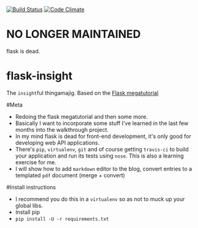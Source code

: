 [![Build Status](https://travis-ci.org/skrillex581/flask-insight.svg?branch=master)](https://travis-ci.org/skrillex581/flask-insight) [![Code Climate](https://codeclimate.com/github/skrillex581/flask-insight/badges/gpa.svg)](https://codeclimate.com/github/skrillex581/flask-insight)
# NO LONGER MAINTAINED
flask is dead.

# flask-insight
The `insight`ful thingamajig. Based on the [Flask megatutorial](http://blog.miguelgrinberg.com/post/the-flask-mega-tutorial-part-i-hello-world)

#Meta
* Redoing the flask megatutorial and then some more.
* Basically I want to incorporate some stuff I've learned in the last few months into the walkthrough project.
* In my mind flask is dead for front-end development, it's only good for developing web API applications.
* There's `pip`, `virtualenv`, `git` and of course getting `travis-ci` to build your 
application and run its tests using `nose`. This is also a learning exercise for me.
* I will show how to add `markdown` editor to the blog, convert entries to a templated `pdf` document (merge + convert)


#Install instructions
* I recommend you do this in a `virtualenv` so as not to muck up your global libs.
* Install pip
* `pip install -U -r requirements.txt`
